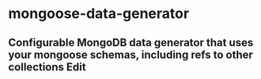 # mongoose-data-generator

## Configurable MongoDB data generator that uses your mongoose schemas, including refs to other collections Edit
